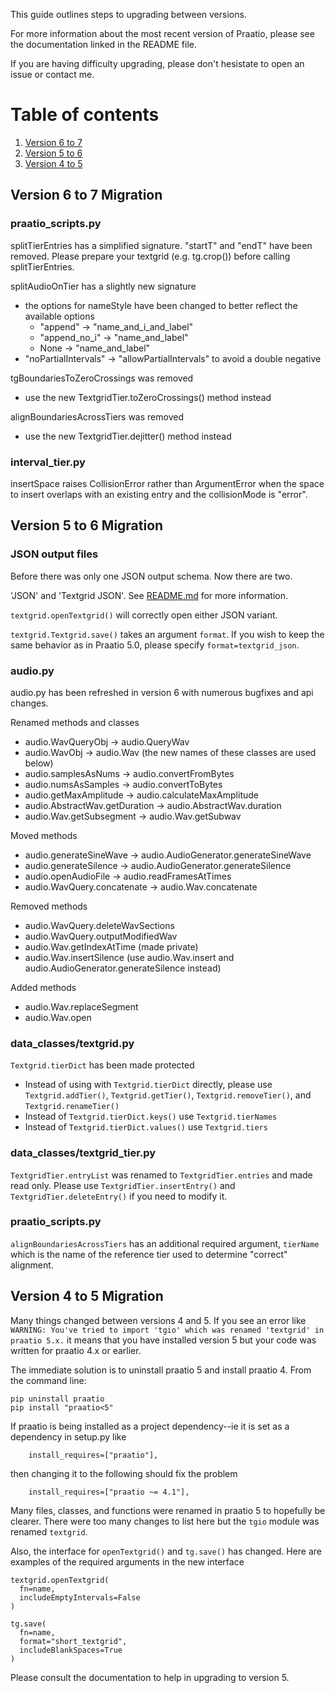 
This guide outlines steps to upgrading between versions.

For more information about the most recent version of Praatio, please see the documentation linked in the README file.

If you are having difficulty upgrading, please don't hesistate to open an issue or contact me.

# Table of contents
1. [Version 6 to 7](#version-6-to-7-migration)
2. [Version 5 to 6](#version-5-to-6-migration)
3. [Version 4 to 5](#version-4-to-5-migration)

## Version 6 to 7 Migration

### praatio_scripts.py

splitTierEntries has a simplified signature.
"startT" and "endT" have been removed.
Please prepare your textgrid (e.g. tg.crop()) before calling splitTierEntries.

splitAudioOnTier has a slightly new signature
- the options for nameStyle have been changed to better reflect the available options
  - "append" -> "name_and_i_and_label"
  - "append_no_i" -> "name_and_label"
  - None -> "name_and_label"
- "noPartialIntervals" -> "allowPartialIntervals" to avoid a double negative

tgBoundariesToZeroCrossings was removed
- use the new TextgridTier.toZeroCrossings() method instead

alignBoundariesAcrossTiers was removed
- use the new TextgridTier.dejitter() method instead

### interval_tier.py

insertSpace raises CollisionError rather than ArgumentError when the space to insert overlaps
with an existing entry and the collisionMode is "error".

## Version 5 to 6 Migration

### JSON output files

Before there was only one JSON output schema. Now there are two.

'JSON' and 'Textgrid JSON'.
See [README.md](https://github.com/timmahrt/praatIO/blob/main/CHANGELOG.md) for more information.

`textgrid.openTextgrid()` will correctly open either JSON variant.

`textgrid.Textgrid.save()` takes an argument `format`.
If you wish to keep the same behavior as in Praatio 5.0, please specify `format=textgrid_json`.

### audio.py

audio.py has been refreshed in version 6 with numerous bugfixes and
api changes.

Renamed methods and classes
- audio.WavQueryObj -> audio.QueryWav
- audio.WavObj -> audio.Wav
(the new names of these classes are used below)
- audio.samplesAsNums -> audio.convertFromBytes
- audio.numsAsSamples -> audio.convertToBytes
- audio.getMaxAmplitude -> audio.calculateMaxAmplitude
- audio.AbstractWav.getDuration -> audio.AbstractWav.duration
- audio.Wav.getSubsegment -> audio.Wav.getSubwav

Moved methods
- audio.generateSineWave -> audio.AudioGenerator.generateSineWave
- audio.generateSilence -> audio.AudioGenerator.generateSilence
- audio.openAudioFile -> audio.readFramesAtTimes
- audio.WavQuery.concatenate -> audio.Wav.concatenate

Removed methods
- audio.WavQuery.deleteWavSections
- audio.WavQuery.outputModifiedWav
- audio.Wav.getIndexAtTime (made private)
- audio.Wav.insertSilence (use audio.Wav.insert and audio.AudioGenerator.generateSilence instead)

Added methods
- audio.Wav.replaceSegment
- audio.Wav.open

### data_classes/textgrid.py

`Textgrid.tierDict` has been made protected
  - Instead of using with `Textgrid.tierDict` directly, please use `Textgrid.addTier()`, `Textgrid.getTier()`, `Textgrid.removeTier()`, and `Textgrid.renameTier()`
  - Instead of `Textgrid.tierDict.keys()` use `Textgrid.tierNames`
  - Instead of `Textgrid.tierDict.values()` use `Textgrid.tiers`

### data_classes/textgrid_tier.py

`TextgridTier.entryList` was renamed to `TextgridTier.entries` and made read only. Please use `TextgridTier.insertEntry()` and `TextgridTier.deleteEntry()` if you need to modify it.

### praatio_scripts.py

`alignBoundariesAcrossTiers` has an additional required argument, `tierName` which is the name of the reference tier used
to determine "correct" alignment.

## Version 4 to 5 Migration

Many things changed between versions 4 and 5.  If you see an error like
`WARNING: You've tried to import 'tgio' which was renamed 'textgrid' in praatio 5.x.`
it means that you have installed version 5 but your code was written for praatio 4.x or earlier.

The immediate solution is to uninstall praatio 5 and install praatio 4. From the command line:
```
pip uninstall praatio
pip install "praatio<5"
```

If praatio is being installed as a project dependency--ie it is set as a dependency in setup.py like
```
    install_requires=["praatio"],
```
then changing it to the following should fix the problem
```
    install_requires=["praatio ~= 4.1"],
```

Many files, classes, and functions were renamed in praatio 5 to hopefully be clearer.  There
were too many changes to list here but the `tgio` module was renamed `textgrid`.

Also, the interface for `openTextgrid()` and `tg.save()` has changed. Here are examples of the required arguments in the new interface
```
textgrid.openTextgrid(
  fn=name,
  includeEmptyIntervals=False
)
```
```
tg.save(
  fn=name,
  format="short_textgrid",
  includeBlankSpaces=True
)
```

Please consult the documentation to help in upgrading to version 5.
